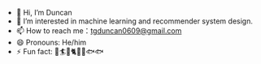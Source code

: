 - 👋 Hi, I’m Duncan
- 👀 I’m interested in machine learning and recommender system design. 
- 📫 How to reach me：tgduncan0609@gmail.com
- 😄 Pronouns: He/him
- ⚡ Fun fact: 🏃🏄🐱🐈🐶🐢🐟🐟
